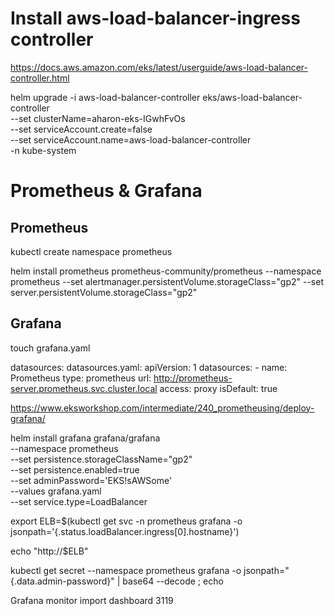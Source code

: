 # Install aws-load-balancer-ingress controller
https://docs.aws.amazon.com/eks/latest/userguide/aws-load-balancer-controller.html

  helm upgrade -i aws-load-balancer-controller eks/aws-load-balancer-controller \
  --set clusterName=aharon-eks-IGwhFvOs \
  --set serviceAccount.create=false \
  --set serviceAccount.name=aws-load-balancer-controller \
  -n kube-system

# Prometheus & Grafana
## Prometheus
kubectl create namespace prometheus

helm install prometheus prometheus-community/prometheus     --namespace prometheus     --set alertmanager.persistentVolume.storageClass="gp2"     --set server.persistentVolume.storageClass="gp2"

## Grafana
touch grafana.yaml
>>
datasources:
  datasources.yaml:
    apiVersion: 1
    datasources:
    - name: Prometheus
      type: prometheus
      url: http://prometheus-server.prometheus.svc.cluster.local
      access: proxy
      isDefault: true
>>
https://www.eksworkshop.com/intermediate/240_prometheusing/deploy-grafana/

helm install grafana grafana/grafana \
    --namespace prometheus \
    --set persistence.storageClassName="gp2" \
    --set persistence.enabled=true \
    --set adminPassword='EKS!sAWSome' \
    --values grafana.yaml \
    --set service.type=LoadBalancer

  export ELB=$(kubectl get svc -n prometheus grafana -o jsonpath='{.status.loadBalancer.ingress[0].hostname}')

echo "http://$ELB"

kubectl get secret --namespace prometheus grafana -o jsonpath="{.data.admin-password}" | base64 --decode ; echo


Grafana monitor import dashboard 3119
